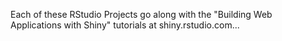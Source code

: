 Each of these RStudio Projects go along with the "Building Web Applications with Shiny" tutorials at shiny.rstudio.com...